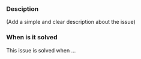 ### Desciption
(Add a simple and clear description about the issue)

### When is it solved
This issue is solved when ...
